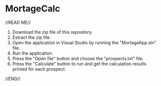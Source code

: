 # MortageCalc

//READ ME//
1. Download the zip file of this repository.
2. Extract the zip file.
3. Open the application in Visual Studio by running the "MortageApp.sln" file.
4. Run the application.
5. Press the "Open file" button and choose the "prospects.txt" file.
6. Press the "Calculate" button to run and get the calculation results printed for each prospect.

//END//
